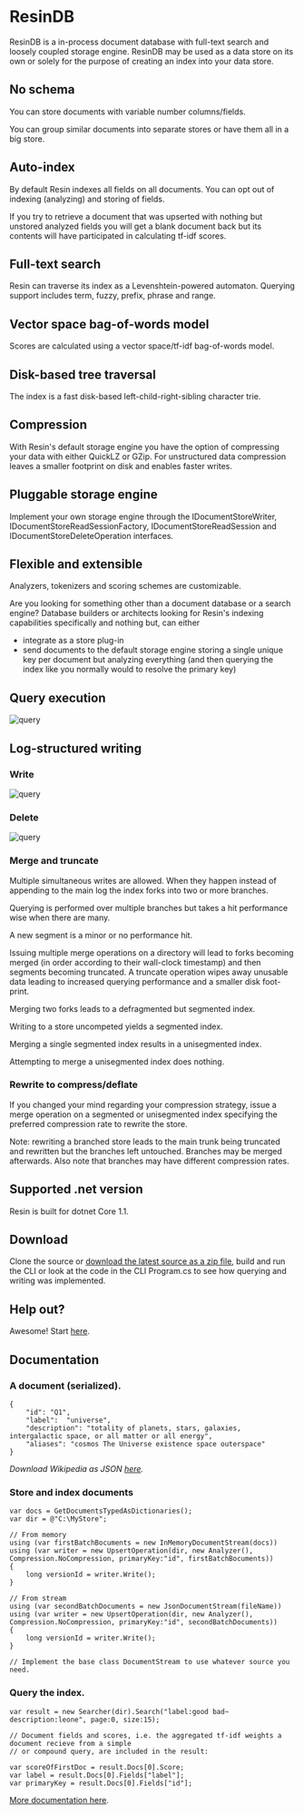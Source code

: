 # ResinDB
ResinDB is a in-process document database with full-text search and loosely coupled storage engine. ResinDB may be used as a data store on its own or solely for the purpose of creating an index into your data store.

## No schema
You can store documents with variable number columns/fields. 

You can group similar documents into separate stores or have them all in a big store.

## Auto-index
By default Resin indexes all fields on all documents. You can opt out of indexing (analyzing) and storing of fields.

If you try to retrieve a document that was upserted with nothing but unstored analyzed fields you will get a blank document back but its contents will have participated in calculating tf-idf scores.

## Full-text search
Resin can traverse its index as a Levenshtein-powered automaton. Querying support includes term, fuzzy, prefix, phrase and range. 

## Vector space bag-of-words model
Scores are calculated using a vector space/tf-idf bag-of-words model.

## Disk-based tree traversal
The index is a fast disk-based left-child-right-sibling character trie.

## Compression
With Resin's default storage engine you have the option of compressing your data with either QuickLZ or GZip. For unstructured data compression leaves a smaller footprint on disk and enables faster writes.

## Pluggable storage engine
Implement your own storage engine through the IDocumentStoreWriter, IDocumentStoreReadSessionFactory, IDocumentStoreReadSession and IDocumentStoreDeleteOperation interfaces.

## Flexible and extensible
Analyzers, tokenizers and scoring schemes are customizable.

Are you looking for something other than a document database or a search engine? Database builders or architects looking for Resin's indexing capabilities specifically and nothing but, can either 
- integrate as a store plug-in
- send documents to the default storage engine storing a single unique key per document but analyzing everything (and then querying the index like you normally would to resolve the primary key)

## Query execution
  
![query](/docs/query.png)

## Log-structured writing

### Write
  
![query](/docs/write.png)

### Delete
  
![query](/docs/delete.png)

### Merge and truncate
Multiple simultaneous writes are allowed. When they happen instead of appending to the main log the index forks into two or more branches. 

Querying is performed over multiple branches but takes a hit performance wise when there are many.

A new segment is a minor or no performance hit.

Issuing multiple merge operations on a directory will lead to forks becoming merged (in order according to their wall-clock timestamp) and then segments becoming truncated. A truncate operation wipes away unusable data leading to increased querying performance and a smaller disk foot-print.

Merging two forks leads to a defragmented but segmented index.

Writing to a store uncompeted yields a segmented index.

Merging a single segmented index results in a unisegmented index.

Attempting to merge a unisegmented index does nothing.

### Rewrite to compress/deflate
If you changed your mind regarding your compression strategy, issue a merge operation on a segmented or unisegmented index specifying the preferred compression rate to rewrite the store.

Note: rewriting a branched store leads to the main trunk being truncated and rewritten but the branches left untouched. Branches may be merged afterwards. Also note that branches may have different compression rates. 

## Supported .net version
Resin is built for dotnet Core 1.1.

## Download
Clone the source or [download the latest source as a zip file](https://github.com/kreeben/resin/archive/master.zip), build and run the CLI or look at the code in the CLI Program.cs to see how querying and writing was implemented.

## Help out?
Awesome! Start [here](https://github.com/kreeben/resin/issues).

## Documentation
### A document (serialized).

	{
		"id": "Q1",
		"label":  "universe",
		"description": "totality of planets, stars, galaxies, intergalactic space, or all matter or all energy",
		"aliases": "cosmos The Universe existence space outerspace"
	}

_Download Wikipedia as JSON [here](https://dumps.wikimedia.org/wikidatawiki/entities/)._

### Store and index documents

	var docs = GetDocumentsTypedAsDictionaries();
	var dir = @"C:\MyStore";
	
	// From memory
	using (var firstBatchBocuments = new InMemoryDocumentStream(docs))
	using (var writer = new UpsertOperation(dir, new Analyzer(), Compression.NoCompression, primaryKey:"id", firstBatchBocuments))
	{
		long versionId = writer.Write();
	}
	
	// From stream
	using (var secondBatchDocuments = new JsonDocumentStream(fileName))
	using (var writer = new UpsertOperation(dir, new Analyzer(), Compression.NoCompression, primaryKey:"id", secondBatchDocuments))
	{
		long versionId = writer.Write();
	}

	// Implement the base class DocumentStream to use whatever source you need.

### Query the index.
<a name="inproc" id="inproc"></a>

	var result = new Searcher(dir).Search("label:good bad~ description:leone", page:0, size:15);

	// Document fields and scores, i.e. the aggregated tf-idf weights a document recieve from a simple 
	// or compound query, are included in the result:

	var scoreOfFirstDoc = result.Docs[0].Score;
	var label = result.Docs[0].Fields["label"];
	var primaryKey = result.Docs[0].Fields["id"];

[More documentation here](https://github.com/kreeben/resin/wiki). 
